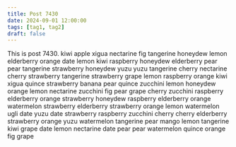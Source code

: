 ```yaml
---
title: Post 7430
date: 2024-09-01 12:00:00
tags: [tag1, tag2]
draft: false
---
```

This is post 7430.
kiwi
apple
xigua
nectarine
fig
tangerine
honeydew
lemon
elderberry
orange
date
lemon
kiwi
raspberry
honeydew
elderberry
pear
pear
tangerine
strawberry
honeydew
yuzu
yuzu
tangerine
cherry
nectarine
cherry
strawberry
tangerine
strawberry
grape
lemon
raspberry
orange
kiwi
xigua
quince
strawberry
banana
pear
quince
zucchini
lemon
honeydew
orange
lemon
nectarine
zucchini
fig
pear
grape
cherry
zucchini
raspberry
elderberry
orange
strawberry
honeydew
raspberry
elderberry
orange
watermelon
strawberry
elderberry
strawberry
orange
lemon
watermelon
ugli
date
yuzu
date
strawberry
raspberry
zucchini
cherry
cherry
elderberry
strawberry
orange
yuzu
watermelon
tangerine
pear
mango
lemon
tangerine
kiwi
grape
date
lemon
nectarine
date
pear
pear
watermelon
quince
orange
fig
grape
